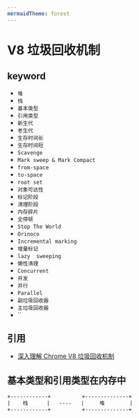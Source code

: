 ```yaml
---
mermaidTheme: forest
---
```


# V8 垃圾回收机制

## keyword

- `堆`
- `栈`
- `基本类型`
- `引用类型`
- `新生代`
- `老生代`
- `生存时间长`
- `生存时间短`
- `Scavenge`
- `Mark sweep & Mark Compact`
- `from-space`
- `to-space`
- `root set`
- `对象可达性`
- `标记阶段`
- `清理阶段`
- `内存碎片`
- `全停顿`
- `Stop The World`
- `Orinoco`
- `Incremental marking`
- `增量标记`
- `lazy  sweeping`
- `懒性清理`
- `Concurrent`
- `并发`
- `并行`
- `Parallel`
- `副垃圾回收器`
- `主垃圾回收器`
- ``

## 引用

- [深入理解 Chrome V8 垃圾回收机制](https://juejin.cn/post/6876638765025067015)

## 基本类型和引用类型在内存中

<!-- TODO 可视化表达 -->

```txt
+------------+          +--------------+
|    栈      |   ----   |     堆        |
+------------+          +--------------+
```
